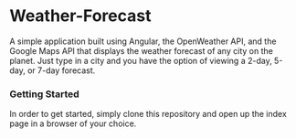 # Weather-Forecast

 A simple application built using Angular, the OpenWeather API, and the Google Maps API that displays the weather forecast of any city on the planet. Just type in a city and you have the option of viewing a 2-day, 5-day, or 7-day forecast. 

### Getting Started

In order to get started, simply clone this repository and open up the index page in a browser of your choice. 
